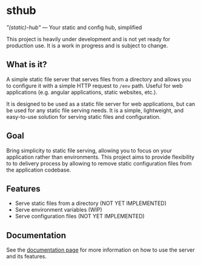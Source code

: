 # sthub
*"(static)-hub"* — Your static and config hub, simplified

This project is heavily under development and is not yet ready for production use. It is a work in progress and is subject to change.

## What is it?
A simple static file server that serves files from a directory and allows you to configure it with a simple HTTP request to `/env` path. Useful for web applications (e.g. angular applications, static websites, etc.).

It is designed to be used as a static file server for web applications, but can be used for any static file serving needs.
It is a simple, lightweight, and easy-to-use solution for serving static files and configuration.

## Goal

Bring simplicity to static file serving, allowing you to focus on your application rather than environments. This project aims to provide flexibility to to delivery process by allowing to remove static configuration files from the application codebase.

## Features
- Serve static files from a directory (NOT YET IMPLEMENTED)
- Serve environment variables (WIP)
- Serve configuration files (NOT YET IMPLEMENTED)

## Documentation

See the [documentation page](https://shackerd.github.io/sthub/#/) for more information on how to use the server and its features.

